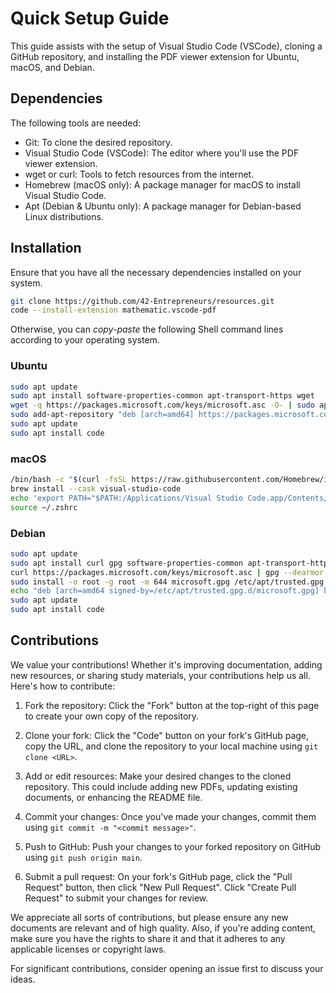 # Quick Setup Guide

This guide assists with the setup of Visual Studio Code (VSCode), cloning a GitHub repository, and installing the PDF viewer extension for Ubuntu, macOS, and Debian.

## Dependencies

The following tools are needed:

- Git: To clone the desired repository.
- Visual Studio Code (VSCode): The editor where you'll use the PDF viewer extension.
- wget or curl: Tools to fetch resources from the internet.
- Homebrew (macOS only): A package manager for macOS to install Visual Studio Code.
- Apt (Debian & Ubuntu only): A package manager for Debian-based Linux distributions.

## Installation

Ensure that you have all the necessary dependencies installed on your system.

```bash
git clone https://github.com/42-Entrepreneurs/resources.git
code --install-extension mathematic.vscode-pdf
```

Otherwise, you can *copy-paste* the following Shell command lines according to your operating system.

### Ubuntu

```bash
sudo apt update
sudo apt install software-properties-common apt-transport-https wget
wget -q https://packages.microsoft.com/keys/microsoft.asc -O- | sudo apt-key add -
sudo add-apt-repository "deb [arch=amd64] https://packages.microsoft.com/repos/vscode stable main"
sudo apt update
sudo apt install code
```

### macOS

```bash
/bin/bash -c "$(curl -fsSL https://raw.githubusercontent.com/Homebrew/install/HEAD/install.sh)"
brew install --cask visual-studio-code
echo 'export PATH="$PATH:/Applications/Visual Studio Code.app/Contents/Resources/app/bin"' >> ~/.zshrc
source ~/.zshrc
```

### Debian

```bash
sudo apt update
sudo apt install curl gpg software-properties-common apt-transport-https 
curl https://packages.microsoft.com/keys/microsoft.asc | gpg --dearmor > microsoft.gpg
sudo install -o root -g root -m 644 microsoft.gpg /etc/apt/trusted.gpg.d/
echo "deb [arch=amd64 signed-by=/etc/apt/trusted.gpg.d/microsoft.gpg] https://packages.microsoft.com/repos/vscode stable main" | sudo tee /etc/apt/sources.list.d/vscode.list
sudo apt update
sudo apt install code
```
## Contributions

We value your contributions! Whether it's improving documentation, adding new resources, or sharing study materials, your contributions help us all. Here's how to contribute:

1. Fork the repository: Click the "Fork" button at the top-right of this page to create your own copy of the repository.

2. Clone your fork: Click the "Code" button on your fork's GitHub page, copy the URL, and clone the repository to your local machine using `git clone <URL>`.

3. Add or edit resources: Make your desired changes to the cloned repository. This could include adding new PDFs, updating existing documents, or enhancing the README file.

4. Commit your changes: Once you've made your changes, commit them using `git commit -m "<commit message>"`.

5. Push to GitHub: Push your changes to your forked repository on GitHub using `git push origin main`.

6. Submit a pull request: On your fork's GitHub page, click the "Pull Request" button, then click "New Pull Request". Click "Create Pull Request" to submit your changes for review.

We appreciate all sorts of contributions, but please ensure any new documents are relevant and of high quality. Also, if you're adding content, make sure you have the rights to share it and that it adheres to any applicable licenses or copyright laws.

For significant contributions, consider opening an issue first to discuss your ideas.
